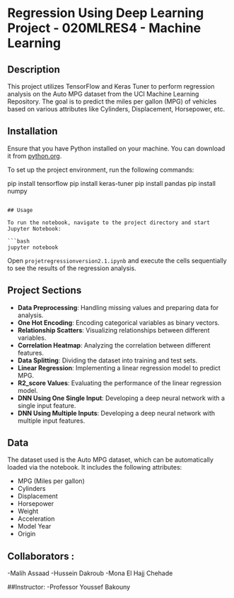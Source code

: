 # Regression Using Deep Learning Project - 020MLRES4 - Machine Learning


## Description
This project utilizes TensorFlow and Keras Tuner to perform regression analysis on the Auto MPG dataset from the UCI Machine Learning Repository. The goal is to predict the miles per gallon (MPG) of vehicles based on various attributes like Cylinders, Displacement, Horsepower, etc.

## Installation

Ensure that you have Python installed on your machine. You can download it from [python.org](https://www.python.org/downloads/).

To set up the project environment, run the following commands:


pip install tensorflow
pip install keras-tuner
pip install pandas
pip install numpy
```

## Usage

To run the notebook, navigate to the project directory and start Jupyter Notebook:

```bash
jupyter notebook
```

Open `projetregressionversion2.1.ipynb` and execute the cells sequentially to see the results of the regression analysis.

## Project Sections

- **Data Preprocessing**: Handling missing values and preparing data for analysis.
- **One Hot Encoding**: Encoding categorical variables as binary vectors.
- **Relationship Scatters**: Visualizing relationships between different variables.
- **Correlation Heatmap**: Analyzing the correlation between different features.
- **Data Splitting**: Dividing the dataset into training and test sets.
- **Linear Regression**: Implementing a linear regression model to predict MPG.
- **R2_score Values**: Evaluating the performance of the linear regression model.
- **DNN Using One Single Input**: Developing a deep neural network with a single input feature.
- **DNN Using Multiple Inputs**: Developing a deep neural network with multiple input features.

## Data

The dataset used is the Auto MPG dataset, which can be automatically loaded via the notebook. It includes the following attributes:
- MPG (Miles per gallon)
- Cylinders
- Displacement
- Horsepower
- Weight
- Acceleration
- Model Year
- Origin

## Collaborators :
-Malih Assaad
-Hussein Dakroub
-Mona El Hajj Chehade

##Instructor:
-Professor Youssef Bakouny


